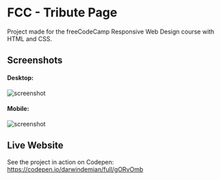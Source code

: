  # FCC - Tribute Page

Project made for the freeCodeCamp Responsive Web Design course with HTML and CSS.

## Screenshots
#### Desktop:
![screenshot]()

#### Mobile:
![screenshot]()

## Live Website
See the project in action on Codepen:
https://codepen.io/darwindemian/full/gORvOmb
